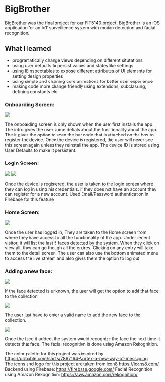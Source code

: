 # BigBrother

BigBrother was the final project for our FIT5140 project. BigBrother is an iOS application for an IoT surveillence system with motion detection and facial recognition.

## What I learned
* programatically change views depending on different situtations
* using user defaults to persist values and states like settings
* using IBInspectables to expose different attributes of UI elements for setting design properties
* using simple and chaining core animations for better user experience
* making code more change friendly using extensions, subclassing, defining constants etc

### Onboarding Screen:

![](Images/Intro.gif)

The onboarding screen is only shown when the user first installs the app. The intro gives the user some detials about the functionality about the app. The it gives the option to scan the bar code that is attached on the box to register the device. Once the device is registered, the user will never see this screen again unless they reinstall the app. The device ID is stored using User Defaults to make it persistent.

### Login Screen: 

![](Images/Login.png) ![](Images/Register.png)

Once the device is registered, the user is taken to the login screen where they can log in using his credentials. if they does not have an account they can register for a new account. Used Email/Password authentication in Firebase for this feature

### Home Screen:

![](Images/Home.gif)

Once the user has logged in, They are taken to the Home screen from where they have access to all the functionality of the app. Under recent visitor, it will list the last 5 faces detected by the system. When they click on view all, they can go though all the entires. Clicking on any entry will take them to the detail screen. The user can also use the bottom animated menu to access the live stream and also gives them the option to log out

### Adding a new face:

![](Images/Unrecognized.png)

If the face detected is unknown, the user will get the option to add that face to the collection

![](Images/Add_new.png)

The user just have to enter a valid name to add the new face to the collection.

![](Images/Recognized.png)

Once the face it added, the system would recognize the face the next time it detects that face. The facial recognition is done using Amazon Rekognition.

The color palette for this project was inspired by https://dribbble.com/shots/7867164-Vortex-a-new-way-of-messaging  
The icons and logo for this project are taken from icon8 https://icons8.com/
Backend using Firebase: https://firebase.google.com/
Facial Recognition using Amazon Rekognition: https://aws.amazon.com/rekognition/
